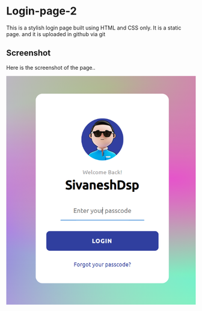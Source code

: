 # Login-page-2

This is a stylish login page built using HTML and CSS only. It is a static page. and it is uploaded in github via git

## Screenshot

Here is the screenshot of the page..


![Alt text](image.png)
